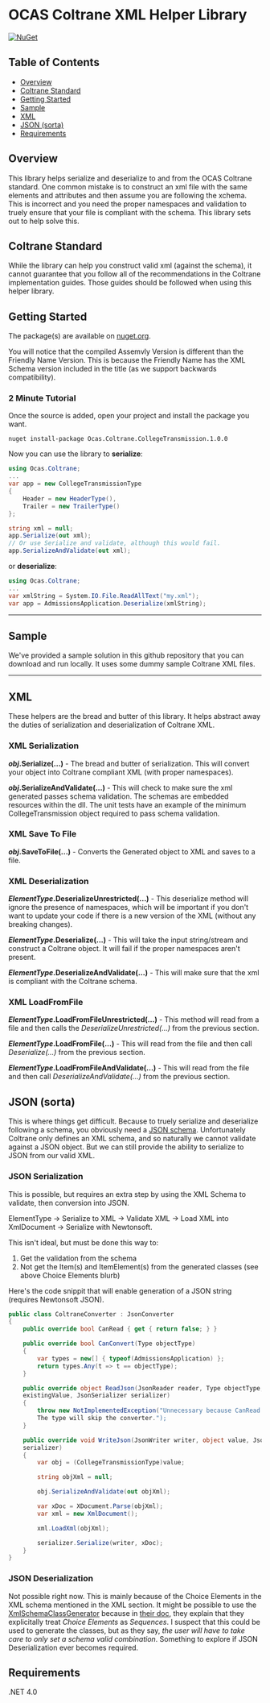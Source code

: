 OCAS Coltrane XML Helper Library
================================

[![NuGet](https://img.shields.io/nuget/v/ocas.coltrane.collegetransmission.1.0.0.svg)](https://www.nuget.org/packages?q=Tags%3A%22OCAS%22)

Table of Contents
-----------------
* [Overview](#overview)
* [Coltrane Standard](#coltrane-standard)
* [Getting Started](#getting-started)
* [Sample](#sample)
* [XML](#xml)
* [JSON (sorta)](#json-sorta-)
* [Requirements](#requirements)

Overview
--------

This library helps serialize and deserialize to and from the OCAS Coltrane
standard. One common mistake is to construct an xml file with the same elements
and attributes and then assume you are following the xchema. This is incorrect
and you need the proper namespaces and validation to truely ensure that your file
is compliant with the schema. This library sets out to help solve this.

Coltrane Standard
-----------------

While the library can help you construct valid xml (against the schema), it cannot
guarantee that you follow all of the recommendations in the Coltrane implementation guides.
Those guides should be followed when using this helper library.

Getting Started
---------------

The package(s) are available on [nuget.org](https://www.nuget.org/packages/Ocas.Coltrane.CollegeTransmission.1.0.0/).

You will notice that the compiled Assemvly Version is different than the Friendly Name Version. This is because the Friendly Name has the XML Schema version included in the title (as we support backwards compatibility).

### 2 Minute Tutorial ###

Once the source is added, open your project and install the package you want.

`nuget install-package Ocas.Coltrane.CollegeTransmission.1.0.0`

Now you can use the library to **serialize**:

```csharp
using Ocas.Coltrane;
...
var app = new CollegeTransmissionType
{
    Header = new HeaderType(),
    Trailer = new TrailerType()
};

string xml = null;
app.Serialize(out xml);
// Or use Serialize and validate, although this would fail.
app.SerializeAndValidate(out xml);
```

or **deserialize**:

```csharp
using Ocas.Coltrane;
...
var xmlString = System.IO.File.ReadAllText("my.xml");
var app = AdmissionsApplication.Deserialize(xmlString);
```

---

Sample
------

We've provided a sample solution in this github repository that you can download and
run locally. It uses some dummy sample Coltrane XML files.

---

XML
---

These helpers are the bread and butter of this library. It helps abstract away the
duties of serialization and deserialization of Coltrane XML.

### XML Serialization ###

**_obj_.Serialize(...)** - The bread and butter of serialization. This
will convert your object into Coltrane compliant XML (with proper namespaces).

**_obj_.SerializeAndValidate(...)** - This will check to make sure the
xml generated passes schema validation. The schemas are embedded resources within
the dll. The unit tests have an example of the minimum CollegeTransmission object
required to pass schema validation.

### XML Save To File ###

**_obj_.SaveToFile(...)** - Converts the Generated object to XML and saves to a file.

### XML Deserialization ###

**_ElementType_.DeserializeUnrestricted(...)** - This deserialize method will ignore
the presence of namespaces, which will be important if you don't want to update your
code if there is a new version of the XML (without any breaking changes).

**_ElementType_.Deserialize(...)** - This will take the input string/stream and
construct a Coltrane object. It will fail if the proper namespaces aren't present.

**_ElementType_.DeserializeAndValidate(...)** - This will make sure that the xml
is compliant with the Coltrane schema.

### XML LoadFromFile ###

**_ElementType_.LoadFromFileUnrestricted(...)** - This method will read from a file and
then calls the _DeserializeUnrestricted(...)_ from the previous section.

**_ElementType_.LoadFromFile(...)** - This will read from the file and then call
_Deserialize(...)_ from the previous section.

**_ElementType_.LoadFromFileAndValidate(...)** - This will read from the file and then call _DeserializeAndValidate(...)_ from the previous section.

JSON (sorta)
------------

This is where things get difficult. Because to truely serialize and deserialize
following a schema, you obviously need a [JSON schema](http://json-schema.org/).
Unfortunately Coltrane only defines an XML schema, and so naturally we cannot validate
against a JSON object. But we can still provide the ability to serialize to JSON
from our valid XML.

### JSON Serialization ###

This is possible, but requires an extra step by using the XML Schema to validate,
then conversion into JSON.

ElementType -> Serialize to XML -> Validate XML -> Load XML into XmlDocument ->
Serialize with Newtonsoft.

This isn't ideal, but must be done this way to:

  1. Get the validation from the schema
  1. Not get the Item(s) and ItemElement(s) from the generated classes (see above
  Choice Elements blurb)

Here's the code snippit that will enable generation of a JSON string (requires
Newtonsoft JSON).

```csharp
public class ColtraneConverter : JsonConverter
{
    public override bool CanRead { get { return false; } }

    public override bool CanConvert(Type objectType)
    {
        var types = new[] { typeof(AdmissionsApplication) };
        return types.Any(t => t == objectType);
    }

    public override object ReadJson(JsonReader reader, Type objectType, object
    existingValue, JsonSerializer serializer)
    {
        throw new NotImplementedException("Unnecessary because CanRead is false.
        The type will skip the converter.");
    }

    public override void WriteJson(JsonWriter writer, object value, JsonSerializer
    serializer)
    {
        var obj = (CollegeTransmissionType)value;

        string objXml = null;

        obj.SerializeAndValidate(out objXml);

        var xDoc = XDocument.Parse(objXml);
        var xml = new XmlDocument();

        xml.LoadXml(objXml);

        serializer.Serialize(writer, xDoc);
    }
}
```

### JSON Deserialization ###

Not possible right now. This is mainly because of the Choice Elements in the XML
schema mentioned in the XML section. It might be possible to use the [XmlSchemaClassGenerator](https://github.com/mganss/XmlSchemaClassGenerator)
because in [their doc](https://github.com/mganss/XmlSchemaClassGenerator#choice-elements),
they explain that they explicitally treat _Choice Elements_ as _Sequences_. I suspect
that this could be used to generate the classes, but as they say, _the user will
have to take care to only set a schema valid combination_. Something to explore
if JSON Deserialization ever becomes required.

Requirements
------------

.NET 4.0